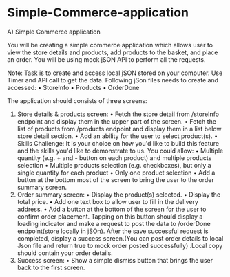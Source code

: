# Simple-Commerce-application

A)	 Simple Commerce application
 
You will be creating a simple commerce  application which allows user to view the store details and products, add products to the basket, and place an order. You will be using mock jSON API to perform all the requests. 
 
Note: Task is to create and access local jSON stored on your computer. Use Timer and API call to get the data.
Following jSon files needs to create and accessed:
•	StoreInfo
•	Products
•	OrderDone
 
 
The application should consists of three screens:
 
1.	Store details & products screen:
•	Fetch the store detail from /storeInfo endpoint and display them in the upper part of the screen.
•	Fetch the list of products from /products endpoint and display them in a list below store detail section.
•	Add an ability for the user to select product(s).
•	Skills Challenge: It is your choice on how you'd like to build this feature and the skills you'd like to demonstrate to us. You could allow:
•	Multiple quantity (e.g. + and - button on each product) and multiple products selection
•	Multiple products selection (e.g. checkboxes), but only a single quantity for each product
•	Only one product selection
•	Add a button at the bottom most of the screen to bring the user to the order summary screen.
2.	Order summary screen:
•	Display the product(s) selected.
•	Display the total price.
•	Add one text box to allow user to fill in the delivery address.
•	Add a button at the bottom of the screen for the user to confirm order placement. Tapping on this button should display a loading indicator and make a request to post the data to /orderDone endpoint(store locally in jSOn). After the save successful request is completed, display a success screen.(You can post order details to local Json file and return true to mock order posted successfully) .Local copy should contain your order details.
3.	Success screen:
•	Show a simple dismiss button that brings the user back to the first screen.
 
